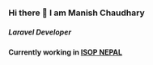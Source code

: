 ### Hi there 👋 I am Manish Chaudhary

##### Laravel Developer

__Currently working in [ISOP NEPAL](https://isopnepal.com)__

